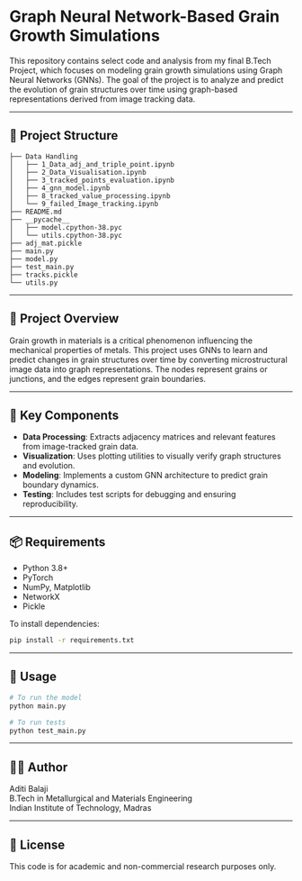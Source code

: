 # Graph Neural Network-Based Grain Growth Simulations

This repository contains select code and analysis from my final B.Tech Project, which focuses on modeling grain growth simulations using Graph Neural Networks (GNNs). The goal of the project is to analyze and predict the evolution of grain structures over time using graph-based representations derived from image tracking data.

---

## 📁 Project Structure

```text
├── Data Handling
│   ├── 1_Data_adj_and_triple_point.ipynb
│   ├── 2_Data_Visualisation.ipynb
│   ├── 3_tracked_points_evaluation.ipynb
│   ├── 4_gnn_model.ipynb
│   ├── 8_tracked_value_processing.ipynb
│   └── 9_failed_Image_tracking.ipynb
├── README.md
├── __pycache__
│   ├── model.cpython-38.pyc
│   └── utils.cpython-38.pyc
├── adj_mat.pickle
├── main.py
├── model.py
├── test_main.py
├── tracks.pickle
└── utils.py
```

---

## 🧠 Project Overview

Grain growth in materials is a critical phenomenon influencing the mechanical properties of metals. This project uses GNNs to learn and predict changes in grain structures over time by converting microstructural image data into graph representations. The nodes represent grains or junctions, and the edges represent grain boundaries.

---

## 🧪 Key Components

- **Data Processing**: Extracts adjacency matrices and relevant features from image-tracked grain data.
- **Visualization**: Uses plotting utilities to visually verify graph structures and evolution.
- **Modeling**: Implements a custom GNN architecture to predict grain boundary dynamics.
- **Testing**: Includes test scripts for debugging and ensuring reproducibility.

---

## 📦 Requirements

- Python 3.8+
- PyTorch
- NumPy, Matplotlib
- NetworkX
- Pickle

To install dependencies:

```bash
pip install -r requirements.txt
```
---

## 🚀 Usage
```bash
# To run the model
python main.py

# To run tests
python test_main.py
```
---
## 👩‍💻 Author

Aditi Balaji \
B.Tech in Metallurgical and Materials Engineering \
Indian Institute of Technology, Madras

---
## 📄 License
This code is for academic and non-commercial research purposes only.
 
